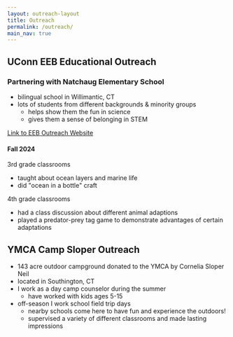 ```yaml
---
layout: outreach-layout
title: Outreach
permalink: /outreach/
main_nav: true
---
```


## UConn EEB Educational Outreach
### Partnering with Natchaug Elementary School
- bilingual school in Willimantic, CT
- lots of students from different backgrounds & minority groups
  - helps show them the fun in science
  - gives them a sense of belonging in STEM

<a href="https://uconneeb.github.io/outreach/elementary-school-outreach.html" target="_blank">Link to EEB Outreach Website</a>

#### Fall 2024
  
  3rd grade classrooms
  - taught about ocean layers and marine life
  - did "ocean in a bottle" craft

  4th grade classrooms
  - had a class discussion about different animal adaptions
  - played a predator-prey tag game to demonstrate advantages of certain adaptations


## YMCA Camp Sloper Outreach
- 143 acre outdoor campground donated to the YMCA by Cornelia Sloper Neil
- located in Southington, CT
- I work as a day camp counselor during the summer
  - have worked with kids ages 5-15
- off-season I work school field trip days
  - nearby schools come here to have fun and experience the outdoors!
  - supervised a variety of different classrooms and made lasting impressions
  
